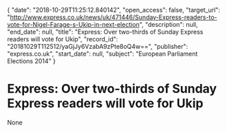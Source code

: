 {
  "date": "2018-10-29T11:25:12.840142", 
  "open_access": false, 
  "target_url": "http://www.express.co.uk/news/uk/471446/Sunday-Express-readers-to-vote-for-Nigel-Farage-s-Ukip-in-next-election", 
  "description": null, 
  "end_date": null, 
  "title": "Express: Over two-thirds of Sunday Express readers will vote for Ukip", 
  "record_id": "20181029T112512/yaGjJy6VzabA9zPte8oQ4w==", 
  "publisher": "express.co.uk", 
  "start_date": null, 
  "subject": "European Parliament Elections 2014"
}

# Express: Over two-thirds of Sunday Express readers will vote for Ukip

None